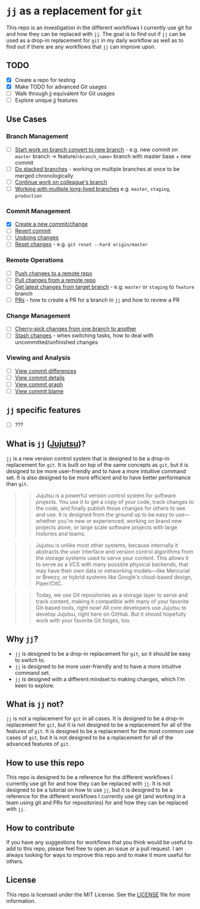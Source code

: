 # `jj` as a replacement for `git`
This repo is an investigation in the different workflows I currently use git for and how they can be replaced with `jj`. The goal is to find out if `jj` can be used as a drop-in replacement for `git` in my daily workflow as well as to find out if there are any workflows that `jj` can improve upon. 

## TODO
- [x] Create a repo for testing
- [x] Make TODO for advanced Git usages
- [ ] Walk through jj equivalent for Git usages
- [ ] Explore unique jj features

## Use Cases
### Branch Management
- [ ] [Start work on branch convert to new branch](branch_management/move_work_onto_branch.md) - e.g. new commit on `master` branch -> feature/`<branch_name>` branch with master base + new commit
- [ ] [Do stacked branches](branch_management/stacked_branches.md) - working on multiple branches at once to be merged chronologically
- [ ] [Continue work on colleague's branch](branch_management/colleague_branch.md)
- [ ] [Working with multiple long-lived branches](branch_management/multiple_branches.md) e.g. `master`, `staging`, `production`

### Commit Management
- [x] [Create a new commit/change](commit_management/create_commit.md)
- [ ] [Revert commit](commit_management/revert_commit.md)
- [ ] [Undoing changes](commit_management/undo_changes.md)
- [ ] [Reset changes](commit_management/reset_changes.md) - e.g. `git reset --hard origin/master`

### Remote Operations
- [ ] [Push changes to a remote repo](remote_operations/push_changes.md)
- [ ] [Pull changes from a remote repo](remote_operations/pull_changes.md)
- [ ] [Get latest changes from target branch](remote_operations/get_latest_changes.md) - e.g. `master` or `staging` to `feature` branch
- [ ] [PRs](remote_operations/pull_requests.md) - how to create a PR for a branch in `jj` and how to review a PR

### Change Management
- [ ] [Cherry-pick changes from one branch to another](change_management/cherry_pick.md)
- [ ] [Stash changes](change_management/stash_changes.md) - when switching tasks, how to deal with uncommitted/unfinished changes

### Viewing and Analysis
- [ ] [View commit differences](viewing_analysis/view_commit_differences.md)
- [ ] [View commit details](viewing_analysis/view_commit_details.md)
- [ ] [View commit graph](viewing_analysis/view_commit_graph.md)
- [ ] [View commit blame](viewing_analysis/view_commit_blame.md)

## `jj` specific features
- [ ] ???

## What is `jj` ([Jujutsu](https://github.com/jj-vcs/jj))?
`jj` is a new version control system that is designed to be a drop-in replacement for `git`. It is built on top of the same concepts as `git`, but it is designed to be more user-friendly and to have a more intuitive command set. It is also designed to be more efficient and to have better performance than `git`.

>> Jujutsu is a powerful version control system for software projects. You use it to get a copy of your code, track changes to the code, and finally publish those changes for others to see and use. It is designed from the ground up to be easy to use—whether you're new or experienced, working on brand new projects alone, or large scale software projects with large histories and teams.

>> Jujutsu is unlike most other systems, because internally it abstracts the user interface and version control algorithms from the storage systems used to serve your content. This allows it to serve as a VCS with many possible physical backends, that may have their own data or networking models—like Mercurial or Breezy, or hybrid systems like Google's cloud-based design, Piper/CitC.

>> Today, we use Git repositories as a storage layer to serve and track content, making it compatible with many of your favorite Git-based tools, right now! All core developers use Jujutsu to develop Jujutsu, right here on GitHub. But it should hopefully work with your favorite Git forges, too.

## Why `jj`?
- `jj` is designed to be a drop-in replacement for `git`, so it should be easy to switch to.
- `jj` is designed to be more user-friendly and to have a more intuitive command set.
- `jj` is designed with a different mindset to making changes, which I'm keen to explore.

## What is `jj` not?
`jj` is not a replacement for `git` in all cases. It is designed to be a drop-in replacement for `git`, but it is not designed to be a replacement for all of the features of `git`. It is designed to be a replacement for the most common use cases of `git`, but it is not designed to be a replacement for all of the advanced features of `git`.

## How to use this repo
This repo is designed to be a reference for the different workflows I currently use git for and how they can be replaced with `jj`. It is not designed to be a tutorial on how to use `jj`, but it is designed to be a reference for the different workflows I currently use git (and working in a team using git and PRs for repositories) for and how they can be replaced with `jj`.

## How to contribute
If you have any suggestions for workflows that you think would be useful to add to this repo, please feel free to open an issue or a pull request. I am always looking for ways to improve this repo and to make it more useful for others.

## License
This repo is licensed under the MIT License. See the [LICENSE](LICENSE) file for more information.
